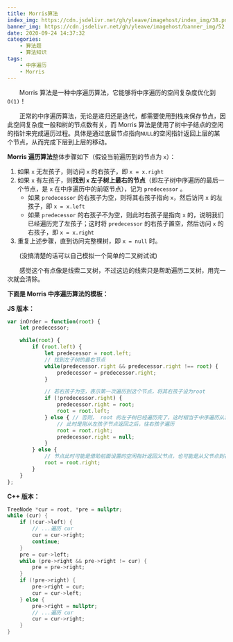 ```yaml
---
title: Morris算法
index_img: https://cdn.jsdelivr.net/gh/yleave/imagehost/index_img/38.png
banner_img: https://cdn.jsdelivr.net/gh/yleave/imagehost/banner_img/52.jpg
date: 2020-09-24 14:37:32
categories:
    - 算法题
    - 算法知识
tags:
    - 中序遍历
    - Morris
---
```


&emsp;&emsp;Morris 算法是一种中序遍历算法，它能够将中序遍历的空间复杂度优化到 `O(1)`！

&emsp;&emsp;正常的中序遍历算法，无论是递归还是迭代，都需要使用到栈来保存节点，因此空间复杂度一般和树的节点数有关，而 Morris 算法是使用了树中子结点的空闲的指针来完成遍历过程。具体是通过底层节点指向`NULL`的空闲指针返回上层的某个节点，从而完成下层到上层的移动。



**Morris 遍历算法**整体步骤如下（假设当前遍历到的节点为 `x`）：

1. 如果 `x` 无左孩子，则访问 `x` 的右孩子，即 `x = x.right`
2. 如果 `x` 有左孩子，则**找到 `x` 左子树上最右的节点**（即左子树中序遍历的最后一个节点，是 `x` 在中序遍历中的前驱节点），记为 `predecessor` 。
   - 如果 `predecessor` 的右孩子为空，则将其右孩子指向 `x`，然后访问 `x` 的左孩子，即 `x = x.left`
   - 如果 `predecessor` 的右孩子不为空，则此时右孩子是指向 `x` 的，说明我们已经遍历完了左孩子；这时将 `predecessor` 的右孩子置空，然后访问 `x` 的右孩子，即 `x = x.right`
3. 重复上述步骤，直到访问完整棵树，即 `x = null` 时。

&emsp;&emsp;(没搞清楚的话可以自己模拟一个简单的二叉树试试)

&emsp;&emsp;感觉这个有点像是线索二叉树，不过这边的线索只是帮助遍历二叉树，用完一次就会清除。



**下面是 Morris 中序遍历算法的模板：**

**JS 版本：**

```js
var inOrder = function(root) {
    let predecessor;

    while(root) {
        if (root.left) {
            let predecessor = root.left;
            // 找到左子树的最右节点
            while(predecessor.right && predecessor.right !== root) {
                predecessor = predecessor.right;
            }

            // 若右孩子为空，表示第一次遍历到这个节点，将其右孩子设为root
            if (!predecessor.right) {
                predecessor.right = root;
                root = root.left;
            } else { // 否则， root 的左子树已经遍历完了，这时相当于中序遍历从左子树回到父节点
                // 此时是刚从左孩子节点返回之后，往右孩子遍历
                root = root.right;
                predecessor.right = null;
            }
        } else {
            // 节点此时可能是借助前面设置的空闲指针返回父节点，也可能是从父节点到右节点遍历的过程
            root = root.right;
        }
    }
};
```

**C++ 版本：**

```c++
TreeNode *cur = root, *pre = nullptr;
while (cur) {
    if (!cur->left) {
        // ...遍历 cur
        cur = cur->right;
        continue;
    }
    pre = cur->left;
    while (pre->right && pre->right != cur) {
        pre = pre->right;
    }
    if (!pre->right) {
        pre->right = cur;
        cur = cur->left;
    } else {
        pre->right = nullptr;
        // ...遍历 cur
        cur = cur->right;
    }
}
```

